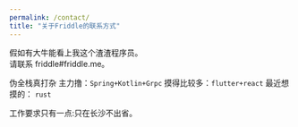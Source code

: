 ```yaml
---
permalink: /contact/
title: "关于Friddle的联系方式"
---
```


假如有大牛能看上我这个渣渣程序员。        
请联系 friddle#friddle.me。     

伪全栈真打杂
主力撸：`Spring+Kotlin+Grpc`
摸得比较多：`flutter+react`
最近想摸的： `rust`

工作要求只有一点:只在长沙不出省。       

